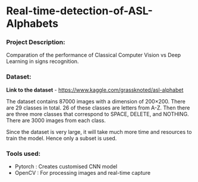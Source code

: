 # Real-time-detection-of-ASL-Alphabets
### Project Description:

Comparation of the performance of Classical Computer Vision vs Deep Learning in signs recognition.

### Dataset:

**Link to the dataset** - https://www.kaggle.com/grassknoted/asl-alphabet

The dataset contains 87000 images with a dimension of 200×200.
There are 29 classes in total. 26 of these classes are letters from A-Z. Then there are three more classes that correspond to  SPACE, DELETE, and NOTHING. There are 3000 images from each class.

Since the dataset is very large, it will take much more time and resources to train the model. Hence only a subset is used.

### Tools used:
- Pytorch : Creates customised CNN model 
- OpenCV : For processing images and real-time capture



